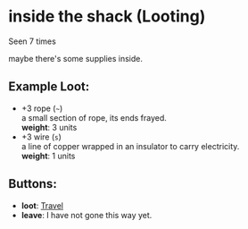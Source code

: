 # inside the shack (Looting)

Seen 7 times

maybe there's some supplies inside.

## Example Loot:

- +3 rope (<code>~</code>)  
  a small section of rope, its ends frayed.  
  **weight**: 3 units
- +3 wire (<code>s</code>)  
  a line of copper wrapped in an insulator to carry electricity.  
  **weight**: 1 units

## Buttons:

- **loot**: [Travel](Travel-travel.md)
- **leave**: I have not gone this way yet.
